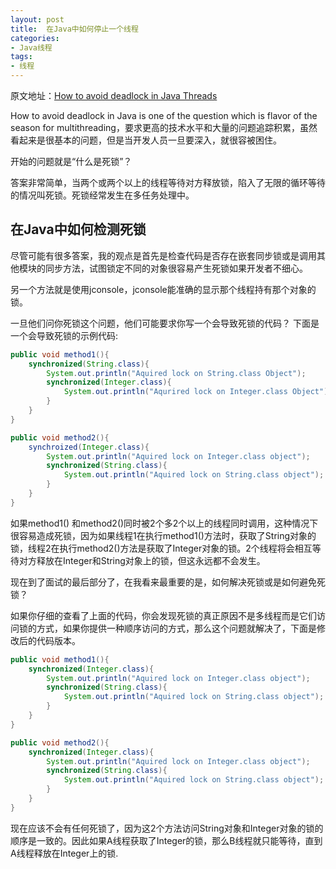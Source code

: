 ```yaml
---
layout: post
title:  在Java中如何停止一个线程
categories:
- Java线程
tags:
- 线程
---
```


原文地址：[How to avoid deadlock in Java Threads](http://javarevisited.blogspot.com/2010/10/what-is-deadlock-in-java-how-to-fix-it.html)


How to avoid deadlock in Java is one of the question which is flavor of the season for multithreading，要求更高的技术水平和大量的问题追踪积累，虽然看起来是很基本的问题，但是当开发人员一旦要深入，就很容被困住。

开始的问题就是“什么是死锁”？  

答案非常简单，当两个或两个以上的线程等待对方释放锁，陷入了无限的循环等待的情况叫死锁。死锁经常发生在多任务处理中。

## 在Java中如何检测死锁

尽管可能有很多答案，我的观点是首先是检查代码是否存在嵌套同步锁或是调用其他模块的同步方法，试图锁定不同的对象很容易产生死锁如果开发者不细心。

另一个方法就是使用jconsole，jconsole能准确的显示那个线程持有那个对象的锁。

一旦他们问你死锁这个问题，他们可能要求你写一个会导致死锁的代码？
下面是一个会导致死锁的示例代码:

```java
public void method1(){
    synchronized(String.class){
        System.out.println("Aquired lock on String.class Object");
        synchronized(Integer.class){
            System.out.println("Aqurired lock on Integer.class Object");
        }
    }
}

public void method2(){
    synchroized(Integer.class){
        System.out.println("Aquired lock on Integer.class object");
        synchronized(String.class){
            System.out.println("Aquired lock on String.class object");
        }
    }
}
```

如果method1() 和method2()同时被2个多2个以上的线程同时调用，这种情况下很容易造成死锁，因为如果线程1在执行method1()方法时，获取了String对象的锁，线程2在执行method2()方法是获取了Integer对象的锁。2个线程将会相互等待对方释放在Integer和String对象上的锁，但这永远都不会发生。

现在到了面试的最后部分了，在我看来最重要的是，如何解决死锁或是如何避免死锁？

如果你仔细的查看了上面的代码，你会发现死锁的真正原因不是多线程而是它们访问锁的方式，如果你提供一种顺序访问的方式，那么这个问题就解决了，下面是修改后的代码版本。

```java
public void method1(){
    synchronized(Integer.class){
        System.out.println("Aquired lock on Integer.class object");
        synchronized(String.class){
            System.out.println("Aquired lock on String.class object");
        }
    }
}

public void method2(){
    synchronized(Integer.class){
        System.out.println("Aquired lock on Integer.class object");
        synchronized(String.class){
            System.out.println("Aquired lock on String.class object");
        }
    }
}
```

现在应该不会有任何死锁了，因为这2个方法访问String对象和Integer对象的锁的顺序是一致的。因此如果A线程获取了Integer的锁，那么B线程就只能等待，直到A线程释放在Integer上的锁.





